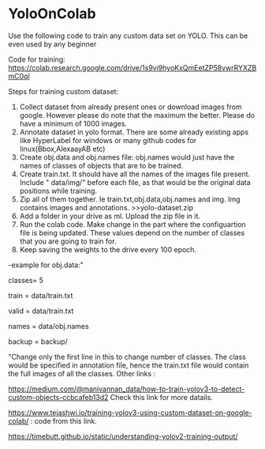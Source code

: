# YoloOnColab
Use the following code to train any custom data set on YOLO. This can be even used by any beginner

Code for training: 
https://colab.research.google.com/drive/1s9vi9hyoKxQmEetZP58vwrRYXZBmC0ql 

Steps for training custom dataset:

1. Collect dataset from already present ones or download images from google. However please do note that the maximum the better. Please do have a minimum of 1000 images.
2. Annotate dataset in yolo format. There are some already existing apps like HyperLabel for windows or many github codes for linux(Bbox,AlexaayAB etc)
3. Create obj.data and obj.names file: obj.names would just have the names of classes of objects that are to be trained.
4. Create train.txt. It should have all the names of the images file present. Include " data/img/" before each file, as that would be the original data positions while training.
5. Zip all of them together. Ie train.txt,obj.data,obj.names and img. Img contains images and annotations. >>yolo-dataset.zip
6. Add a folder in your drive as ml. Upload the zip file in it.
7. Run the colab code. Make change in the part where the configuartion file is being updated. These values depend on the number of classes that you are going to train for.
8. Keep saving the weights to the drive every 100 epoch.

-example for obj.data:"

  classes= 5
  
  train  = data/train.txt
  
  valid  = data/train.txt
  
  names = data/obj.names
  
  backup = backup/
  
  
  
  "Change only the first line in this to change number of classes. 
  The class would be specified in annotation file, hence the train.txt file would contain the full images of all the classes.
Other links :

https://medium.com/@manivannan_data/how-to-train-yolov3-to-detect-custom-objects-ccbcafeb13d2  Check this link for more datails. 

https://www.tejashwi.io/training-yolov3-using-custom-dataset-on-google-colab/ : code from this link. 

https://timebutt.github.io/static/understanding-yolov2-training-output/

